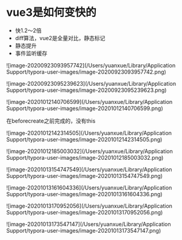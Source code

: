 # vue3是如何变快的

- 快1.2～2倍
- diff算法，vue2是全量对比，静态标记
- 静态提升
- 事件监听缓存

![image-20200923093957742](/Users/yuanxue/Library/Application Support/typora-user-images/image-20200923093957742.png)

![image-20200923095239623](/Users/yuanxue/Library/Application Support/typora-user-images/image-20200923095239623.png)

![image-20201012140706599](/Users/yuanxue/Library/Application Support/typora-user-images/image-20201012140706599.png)

在beforecreate之前完成的，没有this

![image-20201012142314505](/Users/yuanxue/Library/Application Support/typora-user-images/image-20201012142314505.png)

![image-20201012185003032](/Users/yuanxue/Library/Application Support/typora-user-images/image-20201012185003032.png)

![image-20201013154747549](/Users/yuanxue/Library/Application Support/typora-user-images/image-20201013154747549.png)

![image-20201013161604336](/Users/yuanxue/Library/Application Support/typora-user-images/image-20201013161604336.png)

![image-20201013170952056](/Users/yuanxue/Library/Application Support/typora-user-images/image-20201013170952056.png)

![image-20201013173547147](/Users/yuanxue/Library/Application Support/typora-user-images/image-20201013173547147.png)

